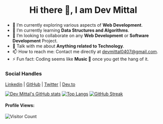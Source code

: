 <h1 align="center">Hi there 👋, I am Dev Mittal</h1>

### 


<!--**DevMittal04/DevMittal04** is a ✨ _special_ ✨ repository because its `README.md` (this file) appears on your GitHub profile.

Here are some ideas to get you started:-->

- 🔭 I’m currently exploring various aspects of **Web Development**.
- 🌱 I’m currently learning **Data Structures and Algorithms**.
- 👯 I’m looking to collaborate on any **Web Development** or **Software Development** Project. <!--  - 🤔 I’m looking for someone to learn **UI/UX** with. -->
- 💬 Talk with me about **Anything related to Technology**.
- 📫 How to reach me: Contact me directly at [devmittal0407@gmail.com](mailto:devmittal0407@gmail.com).
- ⚡ Fun fact: Coding seems like **Music 🎵** once you get the hang of it.

### Social Handles

[Linkedin](https://www.linkedin.com/in/DevMittal04/) | [GitHub](https://github.com/DevMittal04) | [Twitter](https://twitter.com/DevMittal04) | [Dev.to](https://dev.to/devmittal04)


[![Dev Mittal's GitHub stats](https://github-readme-stats.vercel.app/api?username=DevMittal04&show_icons=true&theme=chartreuse-dark&count_private=true&hide=issues&line_height=24)](https://github.com/anuraghazra/github-readme-stats)  [![Top Langs](https://github-readme-stats.vercel.app/api/top-langs/?username=DevMittal04&layout=compact&theme=chartreuse-dark)](https://github.com/anuraghazra/github-readme-stats)
[![GitHub Streak](https://github-readme-streak-stats.herokuapp.com?user=DevMittal04&theme=chartreuse-dark&hide_border=true&date_format=M%20j%5B%2C%20Y%5D)](https://git.io/streak-stats)

#### Profile Views:
![Visitor Count](https://profile-counter.glitch.me/DevMittal04/count.svg)
